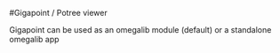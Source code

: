 #Gigapoint / Potree viewer

Gigapoint can be used as an omegalib module (default) or a standalone omegalib app